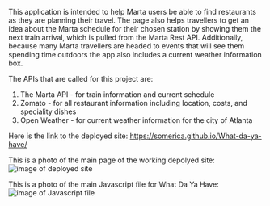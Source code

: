 This application is intended to help Marta users be able to find restaurants as they are planning their travel. The page also helps travellers to get an idea about the Marta schedule for their chosen station by showing them the next train arrival, which is pulled from the Marta Rest API. Additionally, because many Marta travellers are headed to events that will see them spending time outdoors the app also includes a current weather information box.

The APIs that are called for this project are:

1. The Marta API - for train information and current schedule
2. Zomato - for all restaurant information including location, costs, and speciality dishes
3. Open Weather - for current weather information for the city of Atlanta

Here is the link to the deployed site:
https://somerica.github.io/What-da-ya-have/



This is a photo of the main page of the working depolyed site:
![image of deployed site](https://github.com/somerica/What-da-ya-have/blob/main/images/project1Site.png)

This is a photo of the main Javascript file for What Da Ya Have:
![image of Javascript file](https://github.com/somerica/What-da-ya-have/blob/main/images/project1Code.png)

